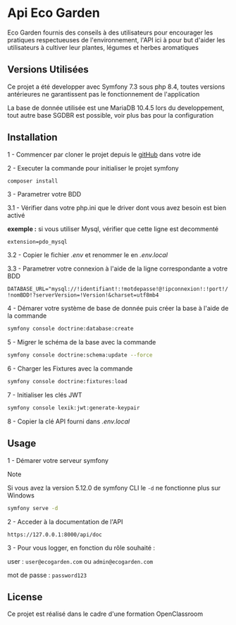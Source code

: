Api Eco Garden
==========

Eco Garden fournis des conseils à des utilisateurs pour encourager les pratiques respectueuses de l'environnement, l'API ici à pour but d'aider les utilisateurs à cultiver leur plantes, légumes et herbes aromatiques

## Versions Utilisées

Ce projet a été developper avec Symfony 7.3 sous php 8.4,
toutes versions antérieures ne garantissent pas le fonctionnement de l'application

La base de donnée utilisée est une MariaDB 10.4.5 lors du developpement,
tout autre base SGDBR est possible, voir plus bas pour la configuration

## Installation

1 - Commencer par cloner le projet depuis le [gitHub](https://github.com/AD2210/Api_Eco_Garden) dans votre ide

2 - Executer la commande pour initialiser le projet symfony

```bash
composer install
```

3 - Parametrer votre BDD

3.1 - Vérifier dans votre php.ini que le driver dont vous avez besoin est bien activé

**exemple :** si vous utiliser Mysql, vérifier que cette ligne est decommenté
        
`extension=pdo_mysql`

3.2 - Copier le fichier _.env_ et renommer le en _.env.local_

3.3 - Parametrer votre connexion à l'aide de la ligne correspondante a votre BDD

`DATABASE_URL="mysql://!identifiant!:!motdepasse!@!ipconnexion!:!port!/!nomBDD!?serverVersion=!Version!&charset=utf8mb4`

4 - Démarer votre système de base de donnée puis créer la base à l'aide de la commande

```bash
symfony console doctrine:database:create
```

5 - Migrer le schéma de la base avec la commande

```bash
symfony console doctrine:schema:update --force
```

6 - Charger les Fixtures avec la commande

```bash
symfony console doctrine:fixtures:load 
```

7 - Initialiser les clés JWT

```bash
symfony console lexik:jwt:generate-keypair
```

8 - Copier la clé API fourni dans _.env.local_

## Usage

1 - Démarer votre serveur symfony

> [!NOTE]
> Si vous avez la version 5.12.0 de symfony CLI le `-d` ne fonctionne plus sur Windows

```bash
symfony serve -d
```

2 - Acceder à la documentation de l'API

 `https://127.0.0.1:8000/api/doc`

3 - Pour vous logger, en fonction du rôle souhaité :

user : `user@ecogarden.com` ou `admin@ecogarden.com`


mot de passe : `password123`

## License

Ce projet est réalisé dans le cadre d'une formation OpenClassroom